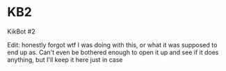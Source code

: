 # KB2
KikBot #2

Edit: honestly forgot wtf I was doing with this, or what it was supposed to end up as.
Can't even be bothered enough to open it up and see if it does anything, but I'll keep it here just in case
